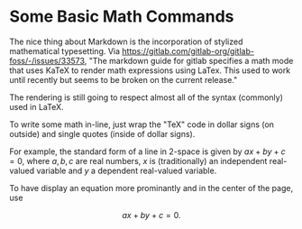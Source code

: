 # Some Basic Math Commands

The nice thing about Markdown is the incorporation of stylized mathematical typesetting. Via https://gitlab.com/gitlab-org/gitlab-foss/-/issues/33573, "The markdown guide for gitlab specifies a math mode that uses KaTeX to render math expressions using LaTex.
This used to work until recently but seems to be broken on the current release."

The rendering is still going to respect almost all of the syntax (commonly) used in LaTeX.

To write some math in-line, just wrap the "TeX" code in dollar signs (on outside) and single quotes (inside of dollar signs). 

For example, the standard form of a line in 2-space is given by $`ax + by + c = 0`$, where $`a,b,c`$ are real numbers, $`x`$ is (traditionally) an independent real-valued variable and $`y`$ a dependent real-valued variable.

To have display an equation more prominantly and in the center of the page, use

```math
ax + by + c = 0.
```

